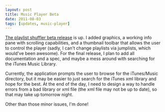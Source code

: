 ```yaml
---
layout: post
title: Music Player Beta
date: 2011-08-03
tags: [updates, music-player]
---
```


<a href="projects.php?project=6">The playlist shuffler beta release</a> is up. I added graphics, a working info pane with scrolling capabilities, and a thumbnail toolbar that allows the user to control the player (sadly, I can't change playlists via jumplists, which would've been awesome). For the final release, I plan to add all documentation and a spec, and maybe a mess around with searching for the iTunes Music Library.

<!--more-->

Currently, the application prompts the user to browse for the iTunes/Music directory, but it may be easier to just search for the iTunes xml library and hope for the best. At the end of the day, I need to design a way to handle errors from a bad library or xml file (the xml file may not be up to date), so that may take up tomorrow night.

Other than those minor issues, I'm done!